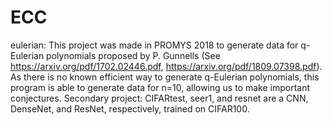 # ECC
eulerian: This project was made in PROMYS 2018 to generate data for q-Eulerian polynomials proposed by P. Gunnells (See https://arxiv.org/pdf/1702.02446.pdf, https://arxiv.org/pdf/1809.07398.pdf). As there is no known efficient way to generate q-Eulerian polynomials, this program is able to generate data for n=10, allowing us to make important conjectures. 
Secondary project: CIFARtest, seer1, and resnet are a CNN, DenseNet, and ResNet, respectively, trained on CIFAR100. 
